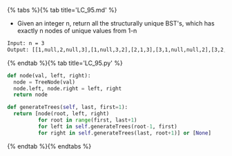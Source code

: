 {% tabs %}{% tab title='LC_95.md' %}

* Given an integer n, return all the structurally unique BST's, which has exactly n nodes of unique values from 1-n

```txt
Input: n = 3
Output: [[1,null,2,null,3],[1,null,3,2],[2,1,3],[3,1,null,null,2],[3,2,null,1]]
```

{% endtab %}{% tab title='LC_95.py' %}

```py
def node(val, left, right):
  node = TreeNode(val)
  node.left, node.right = left, right
  return node

def generateTrees(self, last, first=1):
  return [node(root, left, right)
          for root in range(first, last+1)
          for left in self.generateTrees(root-1, first)
          for right in self.generateTrees(last, root+1)] or [None]
```

{% endtab %}{% endtabs %}
